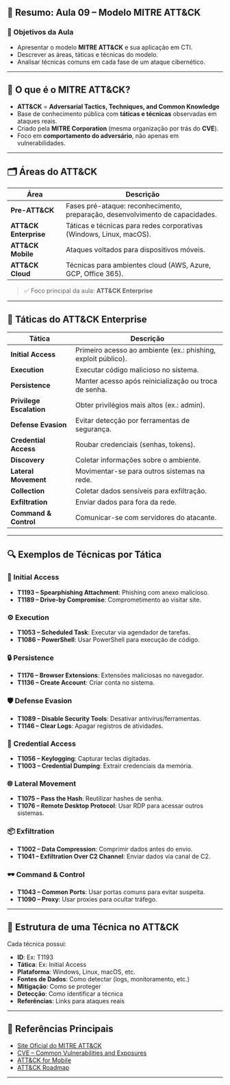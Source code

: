 
## 🎯 Resumo: Aula 09 – Modelo MITRE ATT&CK

### 📌 Objetivos da Aula
- Apresentar o modelo **MITRE ATT&CK** e sua aplicação em CTI.
- Descrever as áreas, táticas e técnicas do modelo.
- Analisar técnicas comuns em cada fase de um ataque cibernético.

---

## 🧩 O que é o MITRE ATT&CK?

- **ATT&CK** = **Adversarial Tactics, Techniques, and Common Knowledge**
- Base de conhecimento pública com **táticas e técnicas** observadas em ataques reais.
- Criado pela **MITRE Corporation** (mesma organização por trás do **CVE**).
- Foco em **comportamento do adversário**, não apenas em vulnerabilidades.

---

## 🗂️ Áreas do ATT&CK

| Área | Descrição |
|------|-----------|
| **Pre-ATT&CK** | Fases pré-ataque: reconhecimento, preparação, desenvolvimento de capacidades. |
| **ATT&CK Enterprise** | Táticas e técnicas para redes corporativas (Windows, Linux, macOS). |
| **ATT&CK Mobile** | Ataques voltados para dispositivos móveis. |
| **ATT&CK Cloud** | Técnicas para ambientes cloud (AWS, Azure, GCP, Office 365). |

> ✅ Foco principal da aula: **ATT&CK Enterprise**

---

## 🧠 Táticas do ATT&CK Enterprise

| Tática | Descrição |
|--------|-----------|
| **Initial Access** | Primeiro acesso ao ambiente (ex.: phishing, exploit público). |
| **Execution** | Executar código malicioso no sistema. |
| **Persistence** | Manter acesso após reinicialização ou troca de senha. |
| **Privilege Escalation** | Obter privilégios mais altos (ex.: admin). |
| **Defense Evasion** | Evitar detecção por ferramentas de segurança. |
| **Credential Access** | Roubar credenciais (senhas, tokens). |
| **Discovery** | Coletar informações sobre o ambiente. |
| **Lateral Movement** | Movimentar-se para outros sistemas na rede. |
| **Collection** | Coletar dados sensíveis para exfiltração. |
| **Exfiltration** | Enviar dados para fora da rede. |
| **Command & Control** | Comunicar-se com servidores do atacante. |

---

## 🔍 Exemplos de Técnicas por Tática

### 🚪 Initial Access
- **T1193 – Spearphishing Attachment**: Phishing com anexo malicioso.
- **T1189 – Drive-by Compromise**: Comprometimento ao visitar site.

### ⚙️ Execution
- **T1053 – Scheduled Task**: Executar via agendador de tarefas.
- **T1086 – PowerShell**: Usar PowerShell para execução de código.

### 🔒 Persistence
- **T1176 – Browser Extensions**: Extensões maliciosas no navegador.
- **T1136 – Create Account**: Criar conta no sistema.

### 🛡️ Defense Evasion
- **T1089 – Disable Security Tools**: Desativar antivírus/ferramentas.
- **T1146 – Clear Logs**: Apagar registros de atividades.

### 🔑 Credential Access
- **T1056 – Keylogging**: Capturar teclas digitadas.
- **T1003 – Credential Dumping**: Extrair credenciais da memória.

### 🌐 Lateral Movement
- **T1075 – Pass the Hash**: Reutilizar hashes de senha.
- **T1076 – Remote Desktop Protocol**: Usar RDP para acessar outros sistemas.

### 📦 Exfiltration
- **T1002 – Data Compression**: Comprimir dados antes do envio.
- **T1041 – Exfiltration Over C2 Channel**: Enviar dados via canal de C2.

### 🕶️ Command & Control
- **T1043 – Common Ports**: Usar portas comuns para evitar suspeita.
- **T1090 – Proxy**: Usar proxies para ocultar tráfego.

---

## 🧪 Estrutura de uma Técnica no ATT&CK

Cada técnica possui:

- **ID**: Ex: T1193
- **Tática**: Ex: Initial Access
- **Plataforma**: Windows, Linux, macOS, etc.
- **Fontes de Dados**: Como detectar (logs, monitoramento, etc.)
- **Mitigação**: Como se proteger
- **Detecção**: Como identificar a técnica
- **Referências**: Links para ataques reais

---

## 🔗 Referências Principais

- [Site Oficial do MITRE ATT&CK](https://attack.mitre.org/)
- [CVE – Common Vulnerabilities and Exposures](https://cve.mitre.org/)
- [ATT&CK for Mobile](https://attack.mitre.org/resources/mobile-introduction/)
- [ATT&CK Roadmap](https://attack.mitre.org/docs/attack_roadmap.pdf)

---

